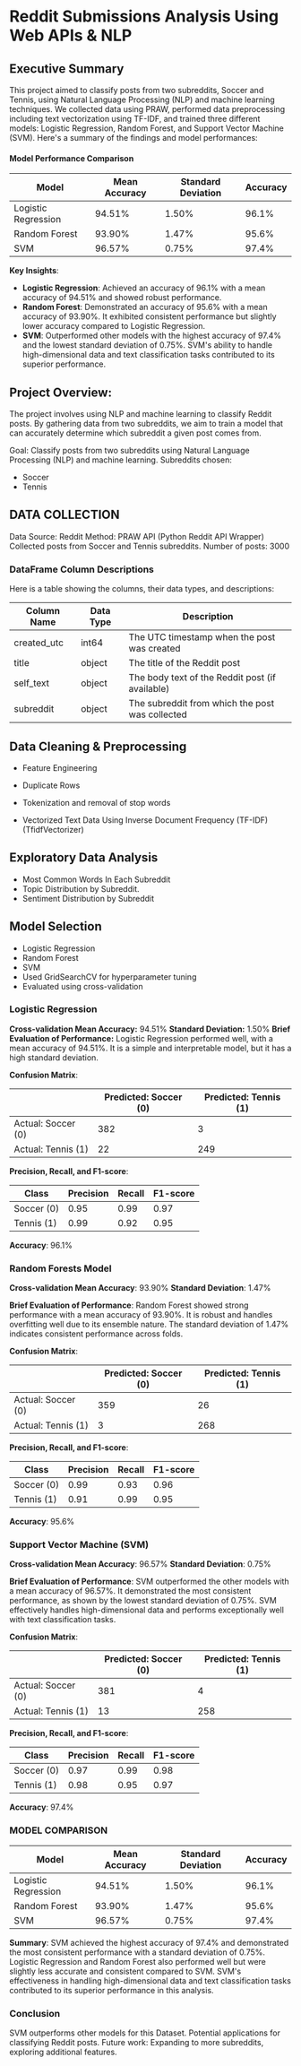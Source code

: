 # Reddit Submissions Analysis Using Web APIs & NLP

## Executive Summary

This project aimed to classify posts from two subreddits, Soccer and Tennis, using Natural Language Processing (NLP) and machine learning techniques. We collected data using PRAW, performed data preprocessing including text vectorization using TF-IDF, and trained three different models: Logistic Regression, Random Forest, and Support Vector Machine (SVM). Here's a summary of the findings and model performances:

#### Model Performance Comparison

| Model               | Mean Accuracy | Standard Deviation | Accuracy |
|---------------------|---------------|--------------------|----------|
| Logistic Regression | 94.51%        | 1.50%              | 96.1%    |
| Random Forest       | 93.90%        | 1.47%              | 95.6%    |
| SVM                 | 96.57%        | 0.75%              | 97.4%    |

**Key Insights**:
- **Logistic Regression**: Achieved an accuracy of 96.1% with a mean accuracy of 94.51% and showed robust performance.
- **Random Forest**: Demonstrated an accuracy of 95.6% with a mean accuracy of 93.90%. It exhibited consistent performance but slightly lower accuracy compared to Logistic Regression.
- **SVM**: Outperformed other models with the highest accuracy of 97.4% and the lowest standard deviation of 0.75%. SVM's ability to handle high-dimensional data and text classification tasks contributed to its superior performance.

## Project Overview: 
The project involves using NLP and machine learning to classify Reddit posts. By gathering data from two subreddits, we aim to train a model that can accurately determine which subreddit a given post comes from.

Goal: Classify posts from two subreddits using Natural Language Processing (NLP) and machine learning.
Subreddits chosen: 
- Soccer
- Tennis

## DATA COLLECTION

Data Source: Reddit
Method: PRAW API (Python Reddit API Wrapper)
Collected posts from Soccer and Tennis subreddits.
Number of posts: 3000

### DataFrame Column Descriptions

Here is a table showing the columns, their data types, and descriptions:

| Column Name   | Data Type | Description                                      |
|---------------|-----------|--------------------------------------------------|
| created_utc   | int64     | The UTC timestamp when the post was created      |
| title         | object    | The title of the Reddit post                     |
| self_text     | object    | The body text of the Reddit post (if available)  |
| subreddit     | object    | The subreddit from which the post was collected  |

## Data Cleaning & Preprocessing
- Feature Engineering

- Duplicate Rows

- Tokenization and removal of stop words

- Vectorized Text Data Using Inverse Document Frequency (TF-IDF) (TfidfVectorizer)


## Exploratory Data Analysis
- Most Common Words In Each Subreddit
- Topic Distribution by Subreddit.
- Sentiment Distribution by Subreddit

## Model Selection

- Logistic Regression
- Random Forest
- SVM
- Used GridSearchCV for hyperparameter tuning
- Evaluated using cross-validation


### Logistic Regression

**Cross-validation Mean Accuracy:** 94.51%
**Standard Deviation:** 1.50%
**Brief Evaluation of Performance:**
Logistic Regression performed well, with a mean accuracy of 94.51%. It is a simple and interpretable model, but it has a high standard deviation.


**Confusion Matrix**:

|            | Predicted: Soccer (0) | Predicted: Tennis (1) |
|------------|------------------------|-----------------------|
| Actual: Soccer (0) | 382                    | 3                     |
| Actual: Tennis (1) | 22                     | 249                   |

**Precision, Recall, and F1-score**:

| Class        | Precision | Recall | F1-score |
|--------------|-----------|--------|----------|
| Soccer (0)   | 0.95      | 0.99   | 0.97     |
| Tennis (1)   | 0.99      | 0.92   | 0.95     |

**Accuracy**: 96.1%


### Random Forests Model

**Cross-validation Mean Accuracy**: 93.90%
**Standard Deviation**: 1.47%

**Brief Evaluation of Performance**:
Random Forest showed strong performance with a mean accuracy of 93.90%. It is robust and handles overfitting well due to its ensemble nature. The standard deviation of 1.47% indicates consistent performance across folds.

**Confusion Matrix**:

|            | Predicted: Soccer (0) | Predicted: Tennis (1) |
|------------|------------------------|-----------------------|
| Actual: Soccer (0) | 359                    | 26                     |
| Actual: Tennis (1) | 3                     | 268                   |

**Precision, Recall, and F1-score**:

| Class        | Precision | Recall | F1-score |
|--------------|-----------|--------|----------|
| Soccer (0)   | 0.99      | 0.93   | 0.96     |
| Tennis (1)   | 0.91      | 0.99   | 0.95     |

**Accuracy**: 95.6%

### Support Vector Machine (SVM)

**Cross-validation Mean Accuracy**: 96.57%
**Standard Deviation**: 0.75%

**Brief Evaluation of Performance**:
SVM outperformed the other models with a mean accuracy of 96.57%. It demonstrated the most consistent performance, as shown by the lowest standard deviation of 0.75%. SVM effectively handles high-dimensional data and performs exceptionally well with text classification tasks.

**Confusion Matrix**:

|            | Predicted: Soccer (0) | Predicted: Tennis (1) |
|------------|------------------------|-----------------------|
| Actual: Soccer (0) | 381                    | 4                     |
| Actual: Tennis (1) | 13                     | 258                   |

**Precision, Recall, and F1-score**:

| Class        | Precision | Recall | F1-score |
|--------------|-----------|--------|----------|
| Soccer (0)   | 0.97      | 0.99   | 0.98     |
| Tennis (1)   | 0.98      | 0.95   | 0.97     |

**Accuracy**: 97.4%


### MODEL COMPARISON

| Model               | Mean Accuracy | Standard Deviation | Accuracy |
|---------------------|---------------|--------------------|----------|
| Logistic Regression | 94.51%        | 1.50%              | 96.1%    |
| Random Forest       | 93.90%        | 1.47%              | 95.6%    |
| SVM                 | 96.57%        | 0.75%              | 97.4%    |

**Summary**:
SVM achieved the highest accuracy of 97.4% and demonstrated the most consistent performance with a standard deviation of 0.75%. Logistic Regression and Random Forest also performed well but were slightly less accurate and consistent compared to SVM. SVM's effectiveness in handling high-dimensional data and text classification tasks contributed to its superior performance in this analysis.

### Conclusion

SVM outperforms other models for this Dataset.
Potential applications for classifying Reddit posts.
Future work: Expanding to more subreddits, exploring additional features.
